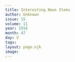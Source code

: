 ```yaml
---
title: Interesting News Items
author: Unknown
issue: 15
volume: 11
year: 1916
month: 47
day: V
tags:
layout: page.njk
image:
---
```

